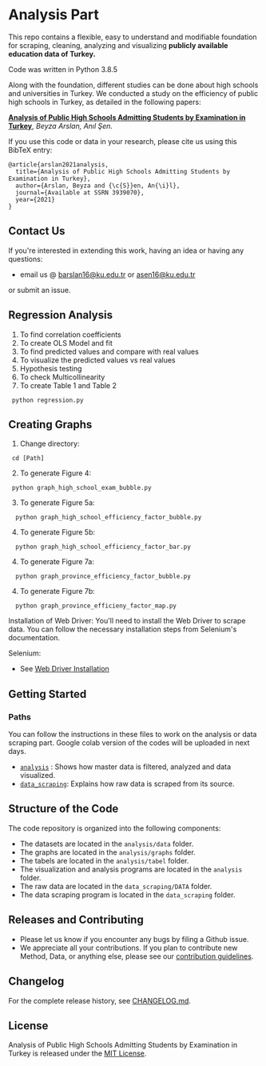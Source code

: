 # Analysis Part





This repo contains a flexible, easy to understand and modifiable foundation for scraping, cleaning, analyzing and visualizing **publicly available education data of Turkey.**

Code was written in Python 3.8.5

Along with the foundation, different studies can be done about high schools and universities in Turkey. We conducted a study on the efficiency of public high schools in Turkey, as detailed in the following papers:


**[Analysis of Public High Schools Admitting Students by Examination in Turkey](https://papers.ssrn.com/sol3/papers.cfm?abstract_id=3939070)**,
*Beyza Arslan, Anıl Şen.*


If you use this code or data in your research, please cite us using this BibTeX entry:

```
@article{arslan2021analysis,
  title={Analysis of Public High Schools Admitting Students by Examination in Turkey},
  author={Arslan, Beyza and {\c{S}}en, An{\i}l},
  journal={Available at SSRN 3939070},
  year={2021}
}
```

## Contact Us

If you're interested in extending this work, having an idea or having any questions:
- email us @ barslan16@ku.edu.tr or asen16@ku.edu.tr

or submit an issue.

## Regression Analysis

1. To find correlation coefficients
2. To create OLS Model and fit
3. To find predicted values and compare with real values
4. To visualize the predicted values vs real values
5. Hypothesis testing 
6. To check Multicollinearity
7. To create Table 1 and Table 2

  ```pyfunctiontypecomment
   python regression.py
   ```


## Creating Graphs

1. Change directory:

  ```pyfunctiontypecomment
   cd [Path]
   ```

2. To generate Figure 4:


  ```pyfunctiontypecomment
   python graph_high_school_exam_bubble.py
   ```

3. To generate Figure 5a:

 ```pyfunctiontypecomment
   python graph_high_school_efficiency_factor_bubble.py
   ```
   
4. To generate Figure 5b:

 ```pyfunctiontypecomment
   python graph_high_school_efficiency_factor_bar.py
   ```
   
4. To generate Figure 7a:

 ```pyfunctiontypecomment
   python graph_province_efficiency_factor_bubble.py
   ```
4. To generate Figure 7b:

 ```pyfunctiontypecomment
   python graph_province_efficieny_factor_map.py
   ```

Installation of Web Driver: You'll need to install the Web Driver to scrape data. You can follow the necessary installation steps from Selenium's documentation.

Selenium:
- See [Web Driver Installation](https://www.selenium.dev/selenium/docs/api/py/index.html#installing)


## Getting Started

### Paths
You can follow the instructions in these files to work on the analysis or data scraping part. Google colab version of the codes will be uploaded in next days.

- [`analysis`](https://github.com/asen16/high-schools-analysis/tree/main/analysis) : Shows how master data is filtered, analyzed and data visualized.
- [`data_scraping`](https://github.com/asen16/high-schools-analysis/tree/main/data_scraping): Explains how raw data is scraped from its source.

## Structure of the Code

The code repository is organized into the following components:

- The datasets are located in the `analysis/data` folder.
- The graphs are located in the `analysis/graphs` folder.
- The tabels are located in the `analysis/tabel` folder.
- The visualization and analysis programs are located in the `analysis` folder.
- The raw data are located in the `data_scraping/DATA` folder.
- The data scraping program is located in the `data_scraping` folder.

## Releases and Contributing

- Please let us know if you encounter any bugs by filing a Github issue.
- We appreciate all your contributions. If you plan to contribute new Method, Data, or anything else, please see our [contribution guidelines](https://www.github.com/asen16/high-schools-analysis/blob/main/CONTRIBUTING.md).

## Changelog

For the complete release history, see [CHANGELOG.md](https://www.github.com/asen16/high-schools-analysis/blob/main/CHANGELOG.md).

## License
Analysis of Public High Schools Admitting Students by Examination in Turkey is released under the [MIT License](https://www.github.com/asen16/high-schools-analysis/blob/main/LICENSE).
